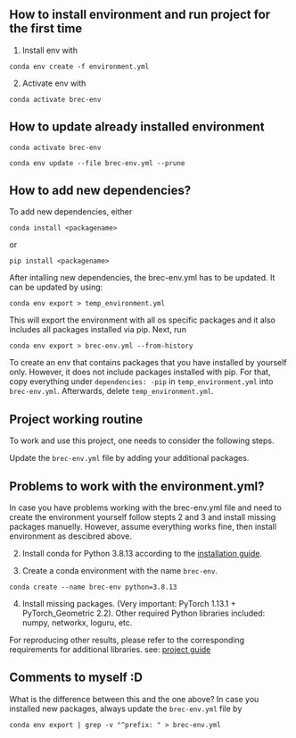 ## How to install environment and run project for the first time

1. Install env with
```shell
conda env create -f environment.yml
```

2. Activate env with
```shell
conda activate brec-env
```

## How to update already installed environment

```shell
conda activate brec-env
```
```shell
conda env update --file brec-env.yml --prune
```

## How to add new dependencies?

To add new dependencies, either 
```shell
conda install <packagename>
```
or
```shell
pip install <packagename>
```

After intalling new dependencies, the brec-env.yml has to be updated. It can be updated by using:

```shell
conda env export > temp_environment.yml
```

This will export the environment with all os specific packages and it also includes all packages installed via pip. Next, run

```shell
conda env export > brec-env.yml --from-history
```

To create an env that contains packages that you have installed by yourself only. However, it does not include packages installed with pip. For that, copy everything under `dependencies: -pip` in `temp_environment.yml` into `brec-env.yml`. Afterwards, delete `temp_environment.yml`.

## Project working routine

To work and use this project, one needs to consider the following steps.

Update the `brec-env.yml` file by adding your additional packages.

## Problems to work with the environment.yml? 
In case you have problems working with the brec-env.yml file and need to create the environment yourself follow stepts 2 and 3 and install missing packages manuelly. However, assume everything works fine, then install environment as descibred above.

2. Install conda for Python 3.8.13 according to the 
   [installation guide](https://conda.io/projects/conda/en/latest/user-guide/install/index.html).

3. Create a conda environment with the name `brec-env`.
```shell
conda create --name brec-env python=3.8.13
```
4. Install missing packages. (Very important: PyTorch 1.13.1 + PyTorch_Geometric 2.2). Other required Python libraries included: numpy, networkx, loguru, etc.

For reproducing other results, please refer to the corresponding requirements for additional libraries. see: [project guide](https://github.com/brec-iclr2024/brec-iclr2024) 

## Comments to myself :D
What is the difference between this and the one above?
In case you installed new packages, always update the `brec-env.yml` file by
```shell
conda env export | grep -v "^prefix: " > brec-env.yml
```
